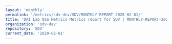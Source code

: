 ```yaml
---
layout: 'monthly'
permalink: '/metrics/sdv-dev/SDV/MONTHLY-REPORT-2020-02-01/'
title: 'DAI Lab OSS Metrics Metrics report for SDV | MONTHLY-REPORT-2020-02-01'
organization: 'sdv-dev'
repository: 'SDV'
current_date: '2020-02-01'
---
```

